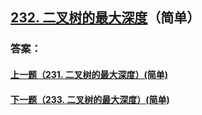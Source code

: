 ## [232. 二叉树的最大深度](https://leetcode-cn.com/problems/merge-two-sorted-lists/)（简单）





### 答案：



#### [上一题（231. 二叉树的最大深度）(简单)](https://github.com/sdwwld/leetCode/blob/master/src/main/java/com/wld/java/leetcode/leetCode0231.md)

#### [下一题（233. 二叉树的最大深度）(简单)](https://github.com/sdwwld/leetCode/blob/master/src/main/java/com/wld/java/leetcode/leetCode0233.md)